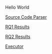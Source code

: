 Hello World

[Source Code Parser](RQ1_Kotlin/README.md)

[RQ1 Results](RQ1_Results/README.md)

[RQ2 Results](RQ2_Results/README.md)

[Executor](executor/README.md)